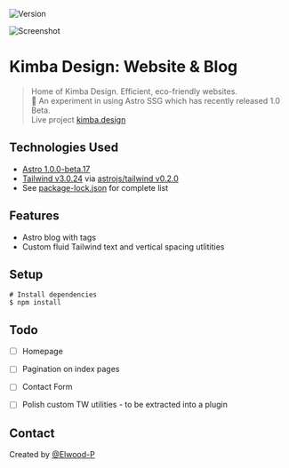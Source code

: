 ![Version](https://img.shields.io/badge/Version-0.0.1-blue)
<!-- When published use this for automatic badge udpate /github/package-json/v/Elwood-P/Kimba-Astro -->


![Screenshot](./img/screenshot.png)


# Kimba Design: Website & Blog
> Home of Kimba Design. Efficient, eco-friendly websites.  
> 🚀 An experiment in using Astro SSG which has recently released 1.0 Beta.  
> Live project [kimba.design](https://kimba.design)  


## Technologies Used
- [Astro 1.0.0-beta.17](https://github.com/withastro/astro)
- [Tailwind v3.0.24](https://github.com/tailwindlabs/tailwindcss) via [astrojs/tailwind v0.2.0](https://github.com/withastro/astro/tree/main/packages/integrations/tailwind)
- See [package-lock.json](https://github.com/Elwood-P/Kimba-Astro/blob/main/package-lock.json) for complete list


## Features
- Astro blog with tags
- Custom fluid Tailwind text and vertical spacing utlitities


## Setup
```
# Install dependencies
$ npm install
```


## Todo
- [ ] Homepage
- [ ] Pagination on index pages
- [ ] Contact Form
- [ ] Polish custom TW utilities - to be extracted into a plugin  


## Contact
Created by [@Elwood-P](https://kimba.design)
